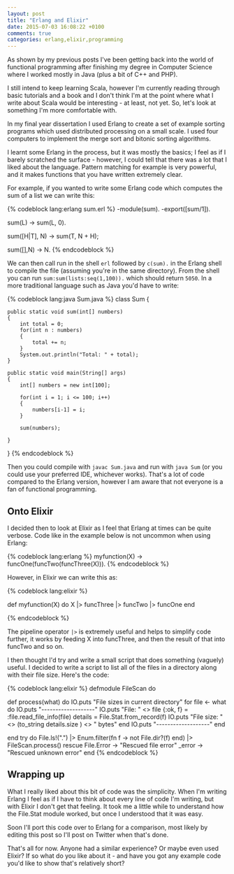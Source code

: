 ```yaml
---
layout: post
title: "Erlang and Elixir"
date: 2015-07-03 16:08:22 +0100
comments: true
categories: erlang,elixir,programming
---
```



As shown by my previous posts I've been getting back into the world of functional programming after finishing my degree in Computer Science where I worked mostly in Java (plus a bit of C++ and PHP).

I still intend to keep learning Scala, however I'm currently reading through basic tutorials and a book and I don't think I'm at the point where what I write about Scala would be interesting - at least, not yet. So, let's look at something I'm more comfortable with. 
<!--more-->
In my final year dissertation I used Erlang to create a set of example sorting programs which used distributed processing on a small scale. I used four computers to implement the merge sort and bitonic sorting algorithms. 

I learnt some Erlang in the process, but it was mostly the basics; I feel as if I barely scratched the surface - however, I could tell that there was a lot that I liked about the language. Pattern matching for example is very powerful, and it makes functions that you have written extremely clear.

For example, if you wanted to write some Erlang code which computes the sum of a list we can write this:

{% codeblock lang:erlang sum.erl %}
-module(sum).
-export([sum/1]).

sum(L) ->
  sum(L, 0).

sum([H|T], N) ->
  sum(T, N + H);

sum([],N) ->
  N.
{% endcodeblock %}

We can then call run in the shell ```erl``` followed by ```c(sum).``` in the Erlang shell to compile the file (assuming you're in the same directory). From the shell you can run ```sum:sum(lists:seq(1,100)).``` which should return ```5050```. In a more traditional language such as Java you'd have to write:

{% codeblock lang:java Sum.java %}
class Sum {
    
    public static void sum(int[] numbers)
    {
        int total = 0;
        for(int n : numbers)
        {
            total += n;
        }
        System.out.println("Total: " + total);
    }
    
    public static void main(String[] args)
    {
        int[] numbers = new int[100];
        
        for(int i = 1; i <= 100; i++)
        {
            numbers[i-1] = i;
        }
        
        sum(numbers);
        
    }
}
{% endcodeblock %}

Then you could compile with ```javac Sum.java``` and run with ```java Sum``` (or you could use your preferred IDE, whichever works). That's a lot of code compared to the Erlang version, however I am aware that not everyone is a fan of functional programming.

## Onto Elixir

I decided then to look at Elixir as I feel that Erlang at times can be quite verbose. Code like in the example below is not uncommon when using Erlang:

{% codeblock lang:erlang %}
myfunction(X) ->
  funcOne(funcTwo(funcThree(X))).
{% endcodeblock %}

However, in Elixir we can write this as:

{% codeblock lang:elixir %}

def myfunction(X) do
  X 
  |> funcThree
  |> funcTwo
  |> funcOne
end

{% endcodeblock %}

The pipeline operator ```|>``` is extremely useful and helps to simplify code further, it works by feeding X into funcThree, and then the result of that into funcTwo and so on.

I then thought I'd try and write a small script that does something (vaguely) useful. I decided to write a script to list all of the files in a directory along with their file size. Here's the code:

{% codeblock lang:elixir %}
defmodule FileScan do

  def process(what) do
    IO.puts "File sizes in current directory"
    for file <- what do
      IO.puts "-------------------"
      IO.puts "File: " <> file
      {:ok, f} = :file.read_file_info(file)
      details = File.Stat.from_record(f)
      IO.puts "File size: " <> (to_string details.size ) <> " bytes"
    end
    IO.puts "-------------------"
  end

end
try do
  File.ls!(".") |> Enum.filter(fn f -> not File.dir?(f) end)
  |> FileScan.process()
rescue
  File.Error -> "Rescued file error"
  _error     -> "Rescued unknown error"
end
{% endcodeblock %}

## Wrapping up

What I really liked about this bit of code was the simplicity. When I'm writing Erlang I feel as if I have to think about every line of code I'm writing, but with Elixir I don't get that feeling. It took me a little while to understand how the File.Stat module worked, but once I understood that it was easy.

Soon I'll port this code over to Erlang for a comparison, most likely by editing this post so I'll post on Twitter when that's done. 

That's all for now. Anyone had a similar experience? Or maybe even used Elixir? If so what do you like about it - and have you got any example code you'd like to show that's relatively short?

